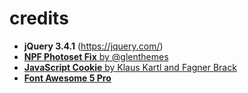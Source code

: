 # credits

* **jQuery 3.4.1**
(https://jquery.com/)
* [**NPF Photoset Fix** by @glenthemes](https://glenthemes.tumblr.com/post/638038350689976320/npf-mobile-photoset-fix-by-glenthemes-photos)
* [**JavaScript Cookie** by Klaus Kartl and Fagner Brack](https://github.com/js-cookie/js-cookie)
* [**Font Awesome 5 Pro**](https://fontawesome.com/)
